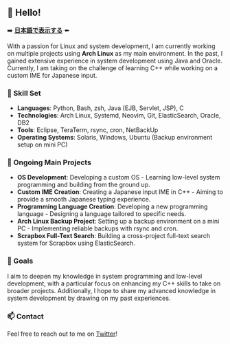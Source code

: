 ## 👋 Hello!

➡️ **[日本語で表示する](README.md)** ⬅️

With a passion for Linux and system development, I am currently working on multiple projects using **Arch Linux** as my main environment. In the past, I gained extensive experience in system development using Java and Oracle. Currently, I am taking on the challenge of learning C++ while working on a custom IME for Japanese input.

### 🔧 Skill Set
- **Languages**: Python, Bash, zsh, Java (EJB, Servlet, JSP), C
- **Technologies**: Arch Linux, Systemd, Neovim, Git, ElasticSearch, Oracle, DB2
- **Tools**: Eclipse, TeraTerm, rsync, cron, NetBackUp
- **Operating Systems**: Solaris, Windows, Ubuntu (Backup environment setup on mini PC)

### 🚀 Ongoing Main Projects
- **OS Development**: Developing a custom OS - Learning low-level system programming and building from the ground up.
- **Custom IME Creation**: Creating a Japanese input IME in C++ - Aiming to provide a smooth Japanese typing experience.
- **Programming Language Creation**: Developing a new programming language - Designing a language tailored to specific needs.
- **Arch Linux Backup Project**: Setting up a backup environment on a mini PC - Implementing reliable backups with rsync and cron.
- **Scrapbox Full-Text Search**: Building a cross-project full-text search system for Scrapbox using ElasticSearch.

### 🎯 Goals
I aim to deepen my knowledge in system programming and low-level development, with a particular focus on enhancing my C++ skills to take on broader projects. Additionally, I hope to share my advanced knowledge in system development by drawing on my past experiences.

### 📫 Contact
Feel free to reach out to me on [Twitter](https://twitter.com/chapi2082)!

